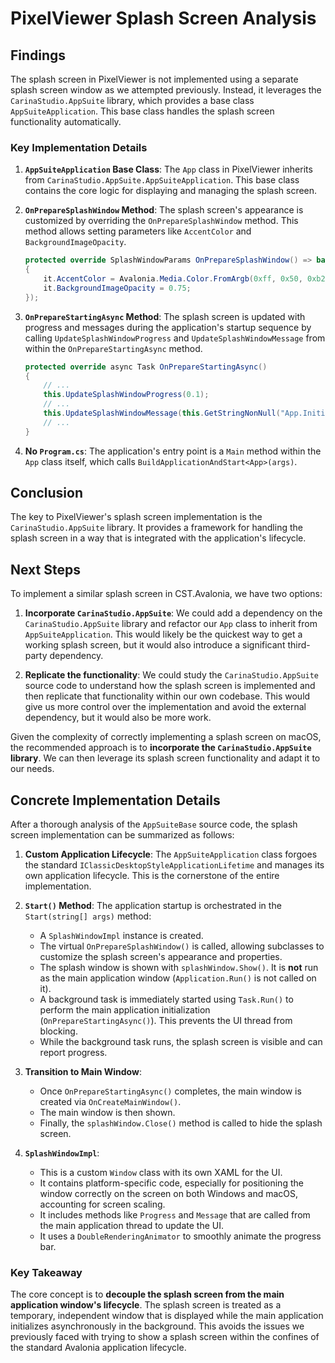 # PixelViewer Splash Screen Analysis

## Findings

The splash screen in PixelViewer is not implemented using a separate splash screen window as we attempted previously. Instead, it leverages the `CarinaStudio.AppSuite` library, which provides a base class `AppSuiteApplication`. This base class handles the splash screen functionality automatically.

### Key Implementation Details

1.  **`AppSuiteApplication` Base Class**: The `App` class in PixelViewer inherits from `CarinaStudio.AppSuite.AppSuiteApplication`. This base class contains the core logic for displaying and managing the splash screen.

2.  **`OnPrepareSplashWindow` Method**: The splash screen's appearance is customized by overriding the `OnPrepareSplashWindow` method. This method allows setting parameters like `AccentColor` and `BackgroundImageOpacity`.

    ```csharp
    protected override SplashWindowParams OnPrepareSplashWindow() => base.OnPrepareSplashWindow().Also((ref SplashWindowParams it) =>
    {
        it.AccentColor = Avalonia.Media.Color.FromArgb(0xff, 0x50, 0xb2, 0x9b);
        it.BackgroundImageOpacity = 0.75;
    });
    ```

3.  **`OnPrepareStartingAsync` Method**: The splash screen is updated with progress and messages during the application's startup sequence by calling `UpdateSplashWindowProgress` and `UpdateSplashWindowMessage` from within the `OnPrepareStartingAsync` method.

    ```csharp
    protected override async Task OnPrepareStartingAsync()
    {
        // ...
        this.UpdateSplashWindowProgress(0.1);
        // ...
        this.UpdateSplashWindowMessage(this.GetStringNonNull("App.InitializingColorSpaces"));
        // ...
    }
    ```

4.  **No `Program.cs`**: The application's entry point is a `Main` method within the `App` class itself, which calls `BuildApplicationAndStart<App>(args)`.

## Conclusion

The key to PixelViewer's splash screen implementation is the `CarinaStudio.AppSuite` library. It provides a framework for handling the splash screen in a way that is integrated with the application's lifecycle.

## Next Steps

To implement a similar splash screen in CST.Avalonia, we have two options:

1.  **Incorporate `CarinaStudio.AppSuite`**: We could add a dependency on the `CarinaStudio.AppSuite` library and refactor our `App` class to inherit from `AppSuiteApplication`. This would likely be the quickest way to get a working splash screen, but it would also introduce a significant third-party dependency.

2.  **Replicate the functionality**: We could study the `CarinaStudio.AppSuite` source code to understand how the splash screen is implemented and then replicate that functionality within our own codebase. This would give us more control over the implementation and avoid the external dependency, but it would also be more work.

Given the complexity of correctly implementing a splash screen on macOS, the recommended approach is to **incorporate the `CarinaStudio.AppSuite` library**. We can then leverage its splash screen functionality and adapt it to our needs.

## Concrete Implementation Details

After a thorough analysis of the `AppSuiteBase` source code, the splash screen implementation can be summarized as follows:

1.  **Custom Application Lifecycle**: The `AppSuiteApplication` class forgoes the standard `IClassicDesktopStyleApplicationLifetime` and manages its own application lifecycle. This is the cornerstone of the entire implementation.

2.  **`Start()` Method**: The application startup is orchestrated in the `Start(string[] args)` method:
    *   A `SplashWindowImpl` instance is created.
    *   The virtual `OnPrepareSplashWindow()` is called, allowing subclasses to customize the splash screen's appearance and properties.
    *   The splash window is shown with `splashWindow.Show()`. It is **not** run as the main application window (`Application.Run()` is not called on it).
    *   A background task is immediately started using `Task.Run()` to perform the main application initialization (`OnPrepareStartingAsync()`). This prevents the UI thread from blocking.
    *   While the background task runs, the splash screen is visible and can report progress.

3.  **Transition to Main Window**:
    *   Once `OnPrepareStartingAsync()` completes, the main window is created via `OnCreateMainWindow()`.
    *   The main window is then shown.
    *   Finally, the `splashWindow.Close()` method is called to hide the splash screen.

4.  **`SplashWindowImpl`**:
    *   This is a custom `Window` class with its own XAML for the UI.
    *   It contains platform-specific code, especially for positioning the window correctly on the screen on both Windows and macOS, accounting for screen scaling.
    *   It includes methods like `Progress` and `Message` that are called from the main application thread to update the UI.
    *   It uses a `DoubleRenderingAnimator` to smoothly animate the progress bar.

### Key Takeaway

The core concept is to **decouple the splash screen from the main application window's lifecycle**. The splash screen is treated as a temporary, independent window that is displayed while the main application initializes asynchronously in the background. This avoids the issues we previously faced with trying to show a splash screen within the confines of the standard Avalonia application lifecycle.
